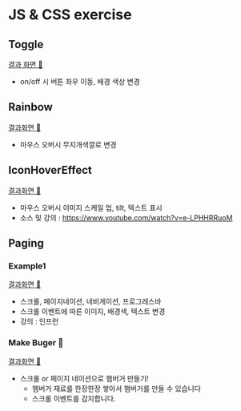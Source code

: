 # JS & CSS exercise



## Toggle

[결과 화면 👀](https://parkjisu6239.github.io/2021_JS-CSS-practice/toggle)

- on/off 시 버튼 좌우 이동, 배경 색상 변경



## Rainbow

[결과화면 👀](https://parkjisu6239.github.io/2021_JS-CSS-practice/rainbow)

- 마우스 오버시 무지개색깔로 변경



## IconHoverEffect

[결과화면 👀](https://parkjisu6239.github.io/2021_JS-CSS-practice/IconHoverEffect/index)

- 마우스 오버시 이미지 스케일 업, tilt, 텍스트 표시
- 소스 및 강의 : https://www.youtube.com/watch?v=e-LPHHRRuoM



## Paging



### Example1

[결과화면 👀](https://parkjisu6239.github.io/2021_JS-CSS-practice/paging/scroll)

- 스크롤, 페이지네이션, 네비게이션, 프로그레스바
- 스크롤 이벤트에 따른 이미지, 배경색, 텍스트 변경
- 강의 : 인프런



### Make Buger 🍔

[결과화면 👀](https://parkjisu6239.github.io/2021_JS-CSS-practice/paging/burgerMake)

- 스크롤 or 페이지 네이션으로 햄버거 만들기!
  - 햄버거 재료를 한장한장 쌓아서 햄버거를 만들 수 있습니다
  - 스크롤 이벤트를 감지합니다.

